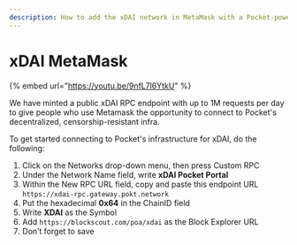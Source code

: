 ```yaml
---
description: How to add the xDAI network in MetaMask with a Pocket-powered RPC Endpoint
---
```


# xDAI MetaMask

{% embed url="https://youtu.be/9nfL7l6YtkU" %}

We have minted a public xDAI RPC endpoint with up to 1M requests per day to give people who use Metamask the opportunity to connect to Pocket's decentralized, censorship-resistant infra.

To get started connecting to Pocket's infrastructure for xDAI, do the following:

1. Click on the Networks drop-down menu, then press Custom RPC
2. Under the Network Name field, write **xDAI Pocket Portal**
3. Within the New RPC URL field, copy and paste this endpoint URL `https://xdai-rpc.gateway.pokt.network`
4. Put the hexadecimal **0x64** in the ChainID field
5. Write **XDAI** as the Symbol
6. Add `https://blockscout.com/poa/xdai` as the Block Explorer URL
7. Don’t forget to save



